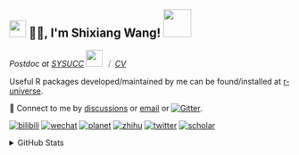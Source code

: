 
<h2><img src="https://emojis.slackmojis.com/emojis/images/1531849430/4246/blob-sunglasses.gif?1531849430" width="30"/> 🙏🏻, I'm Shixiang Wang! <img src="https://media.giphy.com/media/12oufCB0MyZ1Go/giphy.gif" width="50"></h2>

<p><em>Postdoc at <a href="https://sysucc.org.cn/">SYSUCC</a> <img src="https://media.giphy.com/media/WUlplcMpOCEmTGBtBW/giphy.gif" width="30">  ｜ <a href="https://shixiangwang.github.io/cv-shixiang/">CV</a>
</em></p>

Useful R packages developed/maintained by me can be found/installed at [r-universe](https://shixiangwang.r-universe.dev/).

💬 Connect to me by
[discussions](https://github.com/ShixiangWang/self-study/discussions) or [email](mailto:w_shixiang@163.com) or [![Gitter](https://badges.gitter.im/ShixiangWang/community.svg)](https://gitter.im/ShixiangWang/community?utm_source=badge&utm_medium=badge&utm_campaign=pr-badge). 

[![bilibili](https://img.shields.io/badge/王诗翔-B站-yellow)](https://space.bilibili.com/11553374) [![wechat](https://img.shields.io/badge/王诗翔-微信公众号-important)](https://shixiangwang.github.io/home/logo/qrcode.jpg) [![planet](https://img.shields.io/badge/王诗翔-知识星球-blueviolet)](https://t.zsxq.com/rBqbIei)  [![zhihu](https://img.shields.io/badge/王诗翔-知乎-blue)](https://www.zhihu.com/people/shixiangwang) [![twitter](https://img.shields.io/badge/WangShxiang-twitter-ff69b4)](https://twitter.com/WangShxiang) [![scholar](https://img.shields.io/badge/ShixiangWang-Scholar-00ffff)](https://scholar.google.com/citations?user=FvNp0NkAAAAJ) 

<details>
 
<summary>GitHub Stats</summary>


<!--START_SECTION:waka-->
**🐱 My GitHub Data** 

> 🏆 197 Contributions in the Year 2023
 > 
> 📦 4.2 MB Used in GitHub's Storage 
 > 
> 🚫 Not Opted to Hire
 > 
> 📜 83 Public Repositories 
 > 
> 🔑 22 Private Repositories  
 > 
**I'm an Early 🐤** 

```text
🌞 Morning      356 commits       ████░░░░░░░░░░░░░░░░░░░░░   16.32 % 
🌆 Daytime      847 commits       █████████░░░░░░░░░░░░░░░░   38.84 % 
🌃 Evening      773 commits       ████████░░░░░░░░░░░░░░░░░   35.44 % 
🌙 Night        205 commits       ██░░░░░░░░░░░░░░░░░░░░░░░   09.40 % 

```
📅 **I'm Most Productive on Tuesday** 

```text
Monday         319 commits       ███░░░░░░░░░░░░░░░░░░░░░░   14.63 % 
Tuesday        411 commits       ████░░░░░░░░░░░░░░░░░░░░░   18.84 % 
Wednesday      337 commits       ███░░░░░░░░░░░░░░░░░░░░░░   15.45 % 
Thursday       357 commits       ████░░░░░░░░░░░░░░░░░░░░░   16.37 % 
Friday         355 commits       ████░░░░░░░░░░░░░░░░░░░░░   16.28 % 
Saturday       177 commits       ██░░░░░░░░░░░░░░░░░░░░░░░   08.12 % 
Sunday         225 commits       ██░░░░░░░░░░░░░░░░░░░░░░░   10.32 % 

```


**I Mostly Code in R** 

```text
R                        53 repos            ██████████████░░░░░░░░░░░   58.89 % 
HTML                     13 repos            ███░░░░░░░░░░░░░░░░░░░░░░   14.44 % 
Go                       5 repos             █░░░░░░░░░░░░░░░░░░░░░░░░   05.56 % 
JavaScript               5 repos             █░░░░░░░░░░░░░░░░░░░░░░░░   05.56 % 
Python                   4 repos             █░░░░░░░░░░░░░░░░░░░░░░░░   04.44 % 

```



 Last Updated on 20/02/2023 18:37:25 UTC
<!--END_SECTION:waka-->

> These Readme stats are generated using github action [awesome-readme-stats](https://github.com/anmol098/waka-readme-stats)

-----

**NOTE: Top languages does not indicate my skill level or anything like that. It is just a metric of which languages have been hosted by me on GitHub based on the usage across repositories.**

</details>
